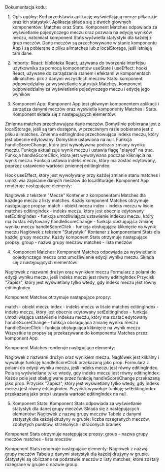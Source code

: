Dokumentacja kodu:

1. Opis ogólny:
Kod przedstawia aplikację wyświetlającą mecze piłkarskie oraz ich statystyki. Aplikacja składa się z dwóch głównych komponentów: Matches oraz Stats. Komponent Matches odpowiada za wyświetlanie pojedynczego meczu oraz pozwala na edycję wyników meczu, natomiast komponent Stats wyświetla statystyki dla każdej z grup meczów. Dane meczów są przechowywane w stanie komponentu App i są pobierane z pliku allmatches lub z localStorage, jeśli istnieją tam dane.

2. Importy:
React: biblioteka React, używana do tworzenia interfejsu użytkownika za pomocą komponentów
useState i useEffect: hooki React, używane do zarządzania stanem i efektami w komponentach
allmatches: plik z danymi wszystkich meczów
Stats: komponent odpowiedzialny za wyświetlanie statystyk
Matches: komponent odpowiedzialny za wyświetlanie pojedynczego meczu i edycję jego wyników

3. Komponent App:
Komponent App jest głównym komponentem aplikacji i zarządza danymi meczów oraz wyświetla komponenty Matches i Stats. Komponent składa się z następujących elementów:

Zmienna matches przechowująca dane meczów. Domyślnie pobierana jest z localStorage, jeśli są tam dostępne, w przeciwnym razie pobierana jest z pliku allmatches.
Zmienna editingIndex przechowująca indeks meczu, który jest obecnie edytowany. Domyślnie ustawiona na null.
Funkcja handleScoreChange, która jest wywoływana podczas zmiany wyniku meczu. Funkcja aktualizuje wynik meczu i ustawia flagę "played" na true.
Funkcja handleScoreClick, która jest wywoływana podczas kliknięcia na wynik meczu. Funkcja ustawia indeks meczu, który ma zostać edytowany, poprzez ustawienie wartości zmiennej editingIndex.

Hook useEffect, który jest wywoływany przy każdej zmianie stanu matches i umożliwia zapisanie danych meczów do localStorage.
Komponent App renderuje następujące elementy:

Nagłówek z tekstem "Mecze"
Kontener z komponentami Matches dla każdego meczu z listy matches. Każdy komponent Matches otrzymuje następujące propsy:
match - obiekt meczu
index - indeks meczu w liście matches
editingIndex - indeks meczu, który jest obecnie edytowany
setEditingIndex - funkcja umożliwiająca ustawienie indeksu meczu, który ma zostać edytowany
handleScoreChange - funkcja obsługująca zmianę wyniku meczu
handleScoreClick - funkcja obsługująca kliknięcie na wynik meczu
Nagłówek z tekstem "Statystyki"
Kontener z komponentami Stats dla każdej grupy meczów. Każdy komponent Stats otrzymuje następujące propsy:
group - nazwa grupy meczów
matches - lista meczów

4. Komponent Matches:
Komponent Matches odpowiada za wyświetlanie pojedynczego meczu oraz umożliwienie edycji wyniku meczu. Składa się z następujących elementów:

Nagłówek z nazwami drużyn oraz wynikiem meczu
Formularz z polami do edycji wyniku meczu, jeśli indeks meczu jest równy editingIndex
Przycisk "Zapisz", który jest wyświetlany tylko wtedy, gdy indeks meczu jest równy editingIndex

Komponent Matches otrzymuje następujące propsy:

match - obiekt meczu
index - indeks meczu w liście matches
editingIndex - indeks meczu, który jest obecnie edytowany
setEditingIndex - funkcja umożliwiająca ustawienie indeksu meczu, który ma zostać edytowany
handleScoreChange - funkcja obsługująca zmianę wyniku meczu
handleScoreClick - funkcja obsługująca kliknięcie na wynik meczu
Wszystkie te propsy są przekazywane do komponentu Matches przez komponent App.

Komponent Matches renderuje następujące elementy:

Nagłówek z nazwami drużyn oraz wynikiem meczu. Nagłówek jest klikalny i wywołuje funkcję handleScoreClick przekazaną jako prop.
Formularz z polami do edycji wyniku meczu, jeśli indeks meczu jest równy editingIndex. Pola są wyświetlane tylko wtedy, gdy indeks meczu jest równy editingIndex. Każde pole jest obsługiwane przez funkcję handleScoreChange przekazaną jako prop.
Przycisk "Zapisz", który jest wyświetlany tylko wtedy, gdy indeks meczu jest równy editingIndex. Przycisk wywołuje funkcję setEditingIndex przekazaną jako prop i ustawia wartość editingIndex na null.

5. Komponent Stats:
Komponent Stats odpowiada za wyświetlanie statystyk dla danej grupy meczów. Składa się z następujących elementów:
Nagłówek z nazwą grupy meczów
Tabela z danymi statystyk dla każdej drużyny w grupie: liczba rozegranych meczów, zdobytych punktów, strzelonych i straconych bramek

Komponent Stats otrzymuje następujące propsy:
group - nazwa grupy meczów
matches - lista meczów

Komponent Stats renderuje następujące elementy:
Nagłówek z nazwą grupy meczów
Tabela z danymi statystyk dla każdej drużyny w grupie. Statystyki są obliczane na podstawie meczów z listy matches, które zostały rozegrane w grupie o nazwie group.
